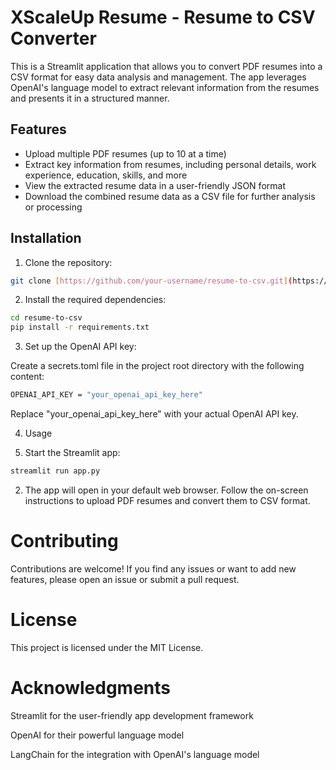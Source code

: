 # XScaleUp Resume - Resume to CSV Converter

This is a Streamlit application that allows you to convert PDF resumes into a CSV format for easy data analysis and management. The app leverages OpenAI's language model to extract relevant information from the resumes and presents it in a structured manner.

## Features

- Upload multiple PDF resumes (up to 10 at a time)
- Extract key information from resumes, including personal details, work experience, education, skills, and more
- View the extracted resume data in a user-friendly JSON format
- Download the combined resume data as a CSV file for further analysis or processing

## Installation

1. Clone the repository:

```bash
git clone [https://github.com/your-username/resume-to-csv.git](https://github.com/satvik314/resume-parser.git)
```

2. Install the required dependencies:

```bash
cd resume-to-csv
pip install -r requirements.txt
```

3. Set up the OpenAI API key:

Create a secrets.toml file in the project root directory with the following content:

```bash
OPENAI_API_KEY = "your_openai_api_key_here"
```
Replace "your_openai_api_key_here" with your actual OpenAI API key.

4. Usage
  
1. Start the Streamlit app:
   
```bash
streamlit run app.py
```

2. The app will open in your default web browser. Follow the on-screen instructions to upload PDF resumes and convert them to CSV format.

# Contributing

Contributions are welcome! If you find any issues or want to add new features, please open an issue or submit a pull request.

# License 

This project is licensed under the MIT License.

# Acknowledgments

Streamlit for the user-friendly app development framework

OpenAI for their powerful language model

LangChain for the integration with OpenAI's language model


